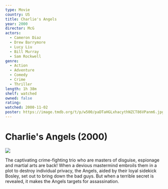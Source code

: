 ```yaml
---
type: Movie
country: US
title: Charlie's Angels
year: 2000
director: McG
actors:
  - Cameron Diaz
  - Drew Barrymore
  - Lucy Liu
  - Bill Murray
  - Sam Rockwell
genre:
  - Action
  - Adventure
  - Comedy
  - Crime
  - Thriller
length: 1h 38m
shelf: watched
owned: false
rating:
watched: 2000-11-02
poster: https://image.tmdb.org/t/p/w500/paDTaHGLxhacythNZCT86VPanm6.jpg
---
```


# Charlie's Angels (2000)

![](https://image.tmdb.org/t/p/w500/paDTaHGLxhacythNZCT86VPanm6.jpg)

The captivating crime-fighting trio who are masters of disguise, espionage and martial arts are back! When a devious mastermind embroils them in a plot to destroy individual privacy, the Angels, aided by their loyal sidekick Bosley, set out to bring down the bad guys. But when a terrible secret is revealed, it makes the Angels targets for assassination.
